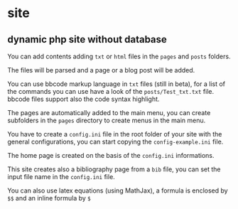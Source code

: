 # site
## dynamic php site without database

You can add contents adding `txt` or `html` files in the `pages` and `posts` folders.

The files will be parsed and a page or a blog post will be added.

You can use bbcode markup language in `txt` files (still in beta), for a list of the commands you can use have a look of the `posts/Test_txt.txt` file.
bbcode files support also the code syntax highlight.

The pages are automatically added to the main menu, you can create subfolders in the `pages` directory to create menus in the main menu.

You have to create a `config.ini` file in the root folder of your site with the general configurations, you can start copying the `config-example.ini` file.

The home page is created on the basis of the `config.ini` informations.

This site creates also a bibliography page from a `bib` file, you can set the input file name in the `config.ini` file.

You can also use latex equations (using MathJax), a formula is enclosed by `$$` and an inline formula by `$`